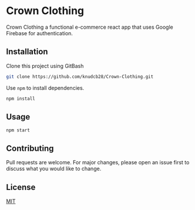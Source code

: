 
# Crown Clothing

Crown Clothing a functional e-commerce react app that uses Google Firebase for authentication. 

## Installation

Clone this project using GitBash

```bash
git clone https://github.com/knudcb28/Crown-Clothing.git
```

Use `npm` to install dependencies.

```bash
npm install 
```

## Usage

```Local Host
npm start
```

## Contributing

Pull requests are welcome. For major changes, please open an issue first
to discuss what you would like to change.

## License

[MIT](https://choosealicense.com/licenses/mit/)
